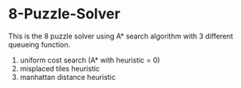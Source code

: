 # 8-Puzzle-Solver
This is the 8 puzzle solver using A* search algorithm with 3 different queueing function.
1. uniform cost search (A* with heuristic = 0)
2. misplaced tiles heuristic
3. manhattan distance heuristic
